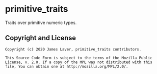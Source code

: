 # primitive_traits

Traits over primitive numeric types.

## Copyright and License

    Copyright (c) 2020 James Laver, primitive_traits contributors.

    This Source Code Form is subject to the terms of the Mozilla Public
    License, v. 2.0. If a copy of the MPL was not distributed with this
    file, You can obtain one at http://mozilla.org/MPL/2.0/.
